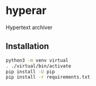 # hyperar

Hypertext archiver

## Installation

```bash
python3 -m venv virtual
. ./virtual/bin/activate
pip install -U pip
pip install -r requirements.txt
```
